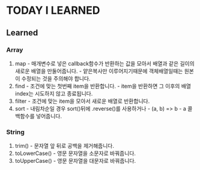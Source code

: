 # TODAY I LEARNED

## Learned

### Array

1. map
		- 매개변수로 넣은 callback함수가 반환하는 값을 모아서 배열과 같은 길이의 새로운 배열을 만둘어줍니다.
		- 얕은복사만 이루어지기때문에 객체배열일때는 원본이 수정되는 것을 주의해야 합니다.
2. find
		- 조건에 맞는 첫번째 item을 반환합니다.
		- item을 반환하면 그 이후의 배열index는 시도하지 않고 종료됩니다.
3. filter
		- 조건에 맞는 item을 모아서 새로운 배열로 반환합니다.
4. sort
		- 내림차순일 경우 sort()뒤에 .reverse()를 사용하거나
		- (a, b) => b - a 콜백함수를 넣어줍니다.

### String

1. trim()
		- 문자열 앞 뒤로 공백을 제거해줍니다.
2. toLowerCase()
		- 영문 문자열을 소문자로 바꿔줍니다.
3. toUpperCase()
		- 영문 문자열을 대문자로 바꿔줍니다.
